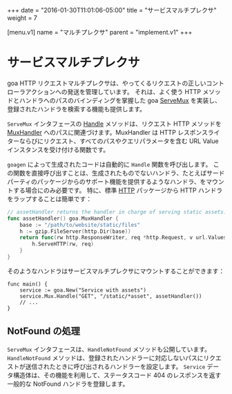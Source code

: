 +++
date = "2016-01-30T11:01:06-05:00"
title = "サービスマルチプレクサ"
weight = 7

[menu.v1]
name = "マルチプレクサ"
parent = "implement.v1"
+++

# サービスマルチプレクサ

goa HTTP リクエストマルチプレクサは、やってくるリクエストの正しいコントローラアクションへの発送を管理しています。
それは、よく使う HTTP メソッドとハンドラへのパスのバインディングを掌握した goa [ServeMux](/v1/reference/goa/#ServeMux) を実装し、登録されたハンドラを検索する機能も提供します。

`ServeMux` インタフェースの [Handle](/v1/reference/goa/#ServeMux) メソッドは、リクエスト HTTP メソッドを [MuxHandler](/v1/reference/goa/#MuxHandler) へのパスに関連づけます。MuxHandler は HTTP レスポンスライターならびにリクエスト、すべてのパスやクエリパラメータを含む URL Value インスタンスを受け付ける関数です。

`goagen` によって生成されたコードは自動的に `Handle` 関数を呼び出します。
この関数を直接呼び出すことは、生成されたものでないハンドラ、たとえばサードパーティのパッケージからのサポート機能を提供するようなハンドラ、をマウントする場合にのみ必要です。
特に、標準 [HTTP](https://golang.org/pkg/net/http/#Handler) パッケージから HTTP ハンドラをラップすることは簡単です：

```go
// assetHandler returns the handler in charge of serving static assets.
func assetHandler() goa.MuxHandler {
    base := "/path/to/website/static/files"
    h := gzip.FileServer(http.Dir(base))
    return func(rw http.ResponseWriter, req *http.Request, v url.Values) {
        h.ServeHTTP(rw, req)
    }
}
```

そのようなハンドラはサービスマルチプレクサにマウントすることができます：

```
func main() {
    service := goa.New("Service with assets")
    service.Mux.Handle("GET", "/static/*asset", assetHandler())
    // ...
}
```

## NotFound の処理

`ServeMux` インタフェースは、`HandleNotFound` メソッドも公開しています。
`HandleNotFound` メソッドは、登録されたハンドラーに対応しないパスにリクエストが送信されたときに呼び出されるハンドラーを設定します。
`Service` データ構造体は、その機能を利用して、ステータスコード 404 のレスポンスを返す一般的な NotFound ハンドラを登録します。
